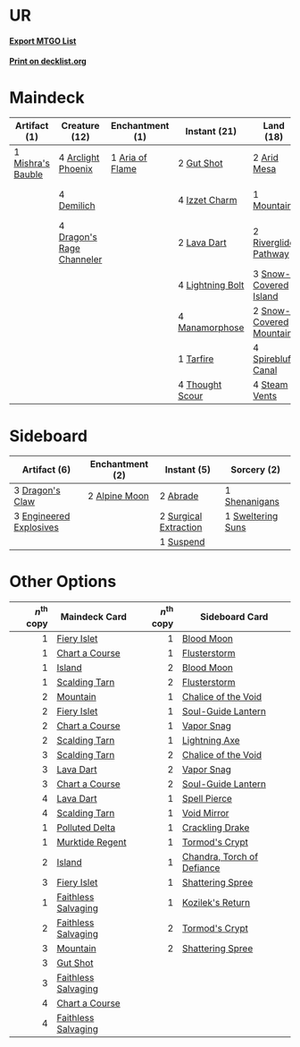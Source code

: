 # UR

#### [Export MTGO List](../collection/UR/UR.txt)
#### [Print on decklist.org](http://decklist.org/?deckmain=4%09Arclight%20Phoenix%0A1%09Aria%20of%20Flame%0A2%09Arid%20Mesa%0A4%09Demilich%0A4%09Dragon's%20Rage%20Channeler%0A2%09Gut%20Shot%0A4%09Izzet%20Charm%0A2%09Lava%20Dart%0A4%09Lightning%20Bolt%0A4%09Manamorphose%0A1%09Mishra's%20Bauble%0A1%09Mountain%0A2%09Riverglide%20Pathway%0A1%09Saheeli,%20Sublime%20Artificer%0A4%09Serum%20Visions%0A2%09Sleight%20of%20Hand%0A3%09Snow-Covered%20Island%0A2%09Snow-Covered%20Mountain%0A4%09Spirebluff%20Canal%0A4%09Steam%20Vents%0A1%09Tarfire%0A4%09Thought%20Scour&deckside=2%09Abrade%0A2%09Alpine%20Moon%0A3%09Dragon's%20Claw%0A3%09Engineered%20Explosives%0A1%09Shenanigans%0A2%09Surgical%20Extraction%0A1%09Suspend%0A1%09Sweltering%20Suns)
# Maindeck

|                                        Artifact (1)                                        |                                           Creature (12)                                            |                                     Enchantment (1)                                      |                                       Instant (21)                                       |                                            Land (18)                                             |                                           Planeswalker (1)                                            |                                        Sorcery (6)                                        |
|--------------------------------------------------------------------------------------------|----------------------------------------------------------------------------------------------------|------------------------------------------------------------------------------------------|------------------------------------------------------------------------------------------|--------------------------------------------------------------------------------------------------|-------------------------------------------------------------------------------------------------------|-------------------------------------------------------------------------------------------|
|1 [Mishra's Bauble](http://gatherer.wizards.com/Pages/Card/Details.aspx?multiverseid=122122)|4 [Arclight Phoenix](http://gatherer.wizards.com/Pages/Card/Details.aspx?multiverseid=452841)       |1 [Aria of Flame](http://gatherer.wizards.com/Pages/Card/Details.aspx?multiverseid=464067)|2 [Gut Shot](http://gatherer.wizards.com/Pages/Card/Details.aspx?multiverseid=397673)     |2 [Arid Mesa](http://gatherer.wizards.com/Pages/Card/Details.aspx?multiverseid=405092)            |1 [Saheeli, Sublime Artificer](http://gatherer.wizards.com/Pages/Card/Details.aspx?multiverseid=461161)|4 [Serum Visions](http://gatherer.wizards.com/Pages/Card/Details.aspx?multiverseid=50145)  |
|                                                                                            |4 [Demilich](http://gatherer.wizards.com/Pages/Card/Details.aspx?multiverseid=527340)               |                                                                                          |4 [Izzet Charm](http://gatherer.wizards.com/Pages/Card/Details.aspx?multiverseid=338413)  |1 [Mountain](http://gatherer.wizards.com/Pages/Card/Details.aspx?multiverseid=439859)             |                                                                                                       |2 [Sleight of Hand](http://gatherer.wizards.com/Pages/Card/Details.aspx?multiverseid=25557)|
|                                                                                            |4 [Dragon's Rage Channeler](http://gatherer.wizards.com/Pages/Card/Details.aspx?multiverseid=522197)|                                                                                          |2 [Lava Dart](http://gatherer.wizards.com/Pages/Card/Details.aspx?multiverseid=29766)     |2 [Riverglide Pathway](http://gatherer.wizards.com/Pages/Card/Details.aspx?multiverseid=491920)   |                                                                                                       |                                                                                           |
|                                                                                            |                                                                                                    |                                                                                          |4 [Lightning Bolt](http://gatherer.wizards.com/Pages/Card/Details.aspx?multiverseid=806)  |3 [Snow-Covered Island](http://gatherer.wizards.com/Pages/Card/Details.aspx?multiverseid=121130)  |                                                                                                       |                                                                                           |
|                                                                                            |                                                                                                    |                                                                                          |4 [Manamorphose](http://gatherer.wizards.com/Pages/Card/Details.aspx?multiverseid=370568) |2 [Snow-Covered Mountain](http://gatherer.wizards.com/Pages/Card/Details.aspx?multiverseid=121233)|                                                                                                       |                                                                                           |
|                                                                                            |                                                                                                    |                                                                                          |1 [Tarfire](http://gatherer.wizards.com/Pages/Card/Details.aspx?multiverseid=157921)      |4 [Spirebluff Canal](http://gatherer.wizards.com/Pages/Card/Details.aspx?multiverseid=417822)     |                                                                                                       |                                                                                           |
|                                                                                            |                                                                                                    |                                                                                          |4 [Thought Scour](http://gatherer.wizards.com/Pages/Card/Details.aspx?multiverseid=380203)|4 [Steam Vents](http://gatherer.wizards.com/Pages/Card/Details.aspx?multiverseid=405109)          |                                                                                                       |                                                                                           |


# Sideboard

|                                          Artifact (6)                                           |                                    Enchantment (2)                                     |                                          Instant (5)                                           |                                        Sorcery (2)                                         |
|-------------------------------------------------------------------------------------------------|----------------------------------------------------------------------------------------|------------------------------------------------------------------------------------------------|--------------------------------------------------------------------------------------------|
|3 [Dragon's Claw](http://gatherer.wizards.com/Pages/Card/Details.aspx?multiverseid=129527)       |2 [Alpine Moon](http://gatherer.wizards.com/Pages/Card/Details.aspx?multiverseid=447264)|2 [Abrade](http://gatherer.wizards.com/Pages/Card/Details.aspx?multiverseid=430772)             |1 [Shenanigans](http://gatherer.wizards.com/Pages/Card/Details.aspx?multiverseid=464095)    |
|3 [Engineered Explosives](http://gatherer.wizards.com/Pages/Card/Details.aspx?multiverseid=50139)|                                                                                        |2 [Surgical Extraction](http://gatherer.wizards.com/Pages/Card/Details.aspx?multiverseid=397706)|1 [Sweltering Suns](http://gatherer.wizards.com/Pages/Card/Details.aspx?multiverseid=426851)|
|                                                                                                 |                                                                                        |1 [Suspend](http://gatherer.wizards.com/Pages/Card/Details.aspx?multiverseid=522144)            |                                                                                            |


# Other Options

|*n*<sup>th</sup> copy|                                        Maindeck Card                                         |*n*<sup>th</sup> copy|                                           Sideboard Card                                            |
|--------------------:|----------------------------------------------------------------------------------------------|--------------------:|-----------------------------------------------------------------------------------------------------|
|                    1|[Fiery Islet](http://gatherer.wizards.com/Pages/Card/Details.aspx?multiverseid=464187)        |                    1|[Blood Moon](http://gatherer.wizards.com/Pages/Card/Details.aspx?multiverseid=45386)                 |
|                    1|[Chart a Course](http://gatherer.wizards.com/Pages/Card/Details.aspx?multiverseid=435200)     |                    1|[Flusterstorm](http://gatherer.wizards.com/Pages/Card/Details.aspx?multiverseid=228255)              |
|                    1|[Island](http://gatherer.wizards.com/Pages/Card/Details.aspx?multiverseid=439857)             |                    2|[Blood Moon](http://gatherer.wizards.com/Pages/Card/Details.aspx?multiverseid=45386)                 |
|                    1|[Scalding Tarn](http://gatherer.wizards.com/Pages/Card/Details.aspx?multiverseid=405107)      |                    2|[Flusterstorm](http://gatherer.wizards.com/Pages/Card/Details.aspx?multiverseid=228255)              |
|                    2|[Mountain](http://gatherer.wizards.com/Pages/Card/Details.aspx?multiverseid=439859)           |                    1|[Chalice of the Void](http://gatherer.wizards.com/Pages/Card/Details.aspx?multiverseid=442211)       |
|                    2|[Fiery Islet](http://gatherer.wizards.com/Pages/Card/Details.aspx?multiverseid=464187)        |                    1|[Soul-Guide Lantern](http://gatherer.wizards.com/Pages/Card/Details.aspx?multiverseid=476488)        |
|                    2|[Chart a Course](http://gatherer.wizards.com/Pages/Card/Details.aspx?multiverseid=435200)     |                    1|[Vapor Snag](http://gatherer.wizards.com/Pages/Card/Details.aspx?multiverseid=249373)                |
|                    2|[Scalding Tarn](http://gatherer.wizards.com/Pages/Card/Details.aspx?multiverseid=405107)      |                    1|[Lightning Axe](http://gatherer.wizards.com/Pages/Card/Details.aspx?multiverseid=409925)             |
|                    3|[Scalding Tarn](http://gatherer.wizards.com/Pages/Card/Details.aspx?multiverseid=405107)      |                    2|[Chalice of the Void](http://gatherer.wizards.com/Pages/Card/Details.aspx?multiverseid=442211)       |
|                    3|[Lava Dart](http://gatherer.wizards.com/Pages/Card/Details.aspx?multiverseid=29766)           |                    2|[Vapor Snag](http://gatherer.wizards.com/Pages/Card/Details.aspx?multiverseid=249373)                |
|                    3|[Chart a Course](http://gatherer.wizards.com/Pages/Card/Details.aspx?multiverseid=435200)     |                    2|[Soul-Guide Lantern](http://gatherer.wizards.com/Pages/Card/Details.aspx?multiverseid=476488)        |
|                    4|[Lava Dart](http://gatherer.wizards.com/Pages/Card/Details.aspx?multiverseid=29766)           |                    1|[Spell Pierce](http://gatherer.wizards.com/Pages/Card/Details.aspx?multiverseid=425876)              |
|                    4|[Scalding Tarn](http://gatherer.wizards.com/Pages/Card/Details.aspx?multiverseid=405107)      |                    1|[Void Mirror](http://gatherer.wizards.com/Pages/Card/Details.aspx?multiverseid=522318)               |
|                    1|[Polluted Delta](http://gatherer.wizards.com/Pages/Card/Details.aspx?multiverseid=405104)     |                    1|[Crackling Drake](http://gatherer.wizards.com/Pages/Card/Details.aspx?multiverseid=452913)           |
|                    1|[Murktide Regent](http://gatherer.wizards.com/Pages/Card/Details.aspx?multiverseid=522128)    |                    1|[Tormod's Crypt](http://gatherer.wizards.com/Pages/Card/Details.aspx?multiverseid=389723)            |
|                    2|[Island](http://gatherer.wizards.com/Pages/Card/Details.aspx?multiverseid=439857)             |                    1|[Chandra, Torch of Defiance](http://gatherer.wizards.com/Pages/Card/Details.aspx?multiverseid=417683)|
|                    3|[Fiery Islet](http://gatherer.wizards.com/Pages/Card/Details.aspx?multiverseid=464187)        |                    1|[Shattering Spree](http://gatherer.wizards.com/Pages/Card/Details.aspx?multiverseid=456224)          |
|                    1|[Faithless Salvaging](http://gatherer.wizards.com/Pages/Card/Details.aspx?multiverseid=522198)|                    1|[Kozilek's Return](http://gatherer.wizards.com/Pages/Card/Details.aspx?multiverseid=407608)          |
|                    2|[Faithless Salvaging](http://gatherer.wizards.com/Pages/Card/Details.aspx?multiverseid=522198)|                    2|[Tormod's Crypt](http://gatherer.wizards.com/Pages/Card/Details.aspx?multiverseid=389723)            |
|                    3|[Mountain](http://gatherer.wizards.com/Pages/Card/Details.aspx?multiverseid=439859)           |                    2|[Shattering Spree](http://gatherer.wizards.com/Pages/Card/Details.aspx?multiverseid=456224)          |
|                    3|[Gut Shot](http://gatherer.wizards.com/Pages/Card/Details.aspx?multiverseid=397673)           |                     |                                                                                                     |
|                    3|[Faithless Salvaging](http://gatherer.wizards.com/Pages/Card/Details.aspx?multiverseid=522198)|                     |                                                                                                     |
|                    4|[Chart a Course](http://gatherer.wizards.com/Pages/Card/Details.aspx?multiverseid=435200)     |                     |                                                                                                     |
|                    4|[Faithless Salvaging](http://gatherer.wizards.com/Pages/Card/Details.aspx?multiverseid=522198)|                     |                                                                                                     |

